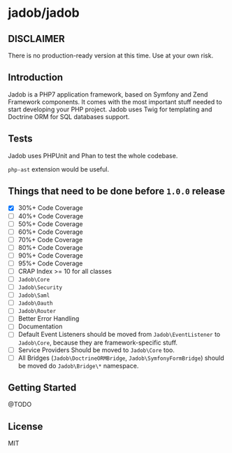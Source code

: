 # jadob/jadob

## DISCLAIMER

There is no production-ready version at this time. Use at your own risk.

## Introduction

Jadob is a PHP7 application framework, based on Symfony and Zend Framework components. It comes with the most important
stuff needed to start developing your PHP project.
Jadob uses Twig for templating and Doctrine ORM for SQL databases support.

## Tests

Jadob uses PHPUnit and Phan to test the whole codebase. 

``php-ast`` extension would be useful. 

## Things that need to be done before `1.0.0` release
* [x]  30%+ Code Coverage
* [ ]  40%+ Code Coverage
* [ ]  50%+ Code Coverage
* [ ]  60%+ Code Coverage
* [ ]  70%+ Code Coverage
* [ ]  80%+ Code Coverage
* [ ]  90%+ Code Coverage
* [ ]  95%+ Code Coverage
* [ ]  CRAP Index >= 10 for all classes
* [ ] `Jadob\Core`
* [ ] `Jadob\Security`
* [ ] `Jadob\Saml`
* [ ] `Jadob\Oauth`
* [ ] `Jadob\Router`
* [ ] Better Error Handling
* [ ] Documentation
* [ ] Default Event Listeners should be moved from `Jadob\EventListener` to `Jadob\Core`, because they are framework-specific stuff.
* [ ] Service Providers Should be moved to `Jadob\Core` too.
* [ ] All Bridges (`Jadob\DoctrineORMBridge`, `Jadob\SymfonyFormBridge`) should be moved do `Jadob\Bridge\*` namespace.

## Getting Started

@TODO

## License 

MIT



